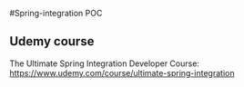 #Spring-integration POC

## Udemy course
The Ultimate Spring Integration Developer Course: https://www.udemy.com/course/ultimate-spring-integration
